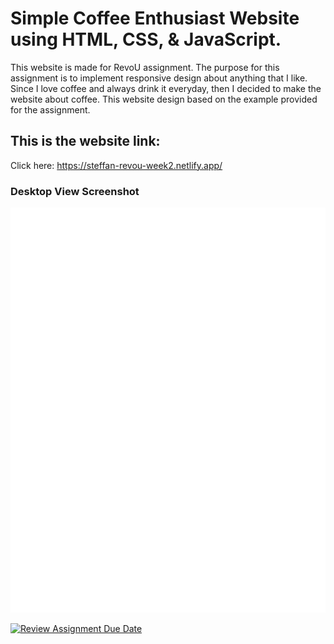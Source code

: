# Simple Coffee Enthusiast Website using HTML, CSS, & JavaScript.
This website is made for RevoU assignment.
The purpose for this assignment is to implement responsive design about anything that I like. Since I love coffee and always drink it everyday, then I decided to make the website about coffee. This website design based on the example provided for the assignment.

## This is the website link:
Click here: https://steffan-revou-week2.netlify.app/

### Desktop View Screenshot
<p align="center">
  <img src="./assets/imgs/ss-website.png" width="850" title="web-img">
</p>



[![Review Assignment Due Date](https://classroom.github.com/assets/deadline-readme-button-24ddc0f5d75046c5622901739e7c5dd533143b0c8e959d652212380cedb1ea36.svg)](https://classroom.github.com/a/6H2sAzcR)
